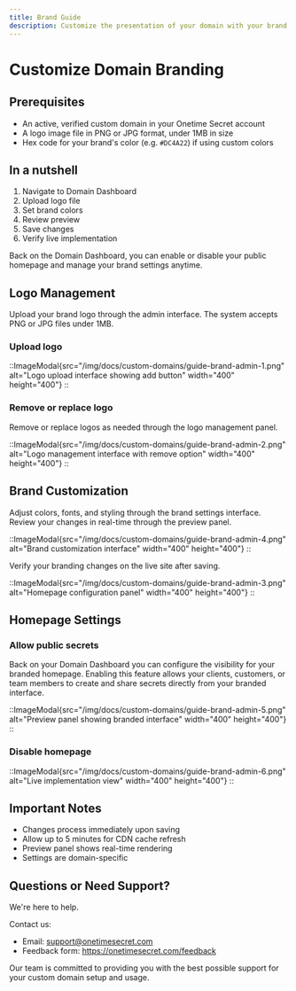 ```yaml
---
title: Brand Guide
description: Customize the presentation of your domain with your brand's logo, colors, and styling.
---
```


# Customize Domain Branding 

## Prerequisites

- An active, verified custom domain in your Onetime Secret account
- A logo image file in PNG or JPG format, under 1MB in size
- Hex code for your brand's color (e.g. `#DC4A22`) if using custom colors

## In a nutshell
1. Navigate to Domain Dashboard
2. Upload logo file
3. Set brand colors
4. Review preview
5. Save changes
6. Verify live implementation

Back on the Domain Dashboard, you can enable or disable your public homepage and manage your brand settings anytime.

## Logo Management  
Upload your brand logo through the admin interface. The system accepts PNG or JPG files under 1MB.

### Upload logo

::ImageModal{src="/img/docs/custom-domains/guide-brand-admin-1.png" alt="Logo upload interface showing add button" width="400" height="400"}
::

### Remove or replace logo

Remove or replace logos as needed through the logo management panel.

::ImageModal{src="/img/docs/custom-domains/guide-brand-admin-2.png" alt="Logo management interface with remove option" width="400" height="400"}
::


## Brand Customization
Adjust colors, fonts, and styling through the brand settings interface. Review your changes in real-time through the preview panel.

::ImageModal{src="/img/docs/custom-domains/guide-brand-admin-4.png" alt="Brand customization interface" width="400" height="400"}
::


Verify your branding changes on the live site after saving.

::ImageModal{src="/img/docs/custom-domains/guide-brand-admin-3.png" alt="Homepage configuration panel" width="400" height="400"}
::

## Homepage Settings

### Allow public secrets 

Back on your Domain Dashboard you can configure the visibility for your branded homepage. Enabling this feature allows your clients, customers, or team members to create and share secrets directly from your branded interface.

::ImageModal{src="/img/docs/custom-domains/guide-brand-admin-5.png" alt="Preview panel showing branded interface" width="400" height="400"}
::

### Disable homepage



::ImageModal{src="/img/docs/custom-domains/guide-brand-admin-6.png" alt="Live implementation view" width="400" height="400"}
::

## Important Notes
- Changes process immediately upon saving
- Allow up to 5 minutes for CDN cache refresh
- Preview panel shows real-time rendering
- Settings are domain-specific

## Questions or Need Support?

We're here to help. 

Contact us:
- Email: support@onetimesecret.com 
- Feedback form: https://onetimesecret.com/feedback

Our team is committed to providing you with the best possible support for your custom domain setup and usage.
